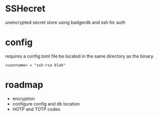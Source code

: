 # SSHecret 

unencrypted secret store using badgerdb and ssh for auth

# config

requires a config.toml file be located in the same directory as the binary.

```
<username> = "ssh-rsa blah"
```
# roadmap
- encryption
- configure config and db location
- HOTP and TOTP codes
